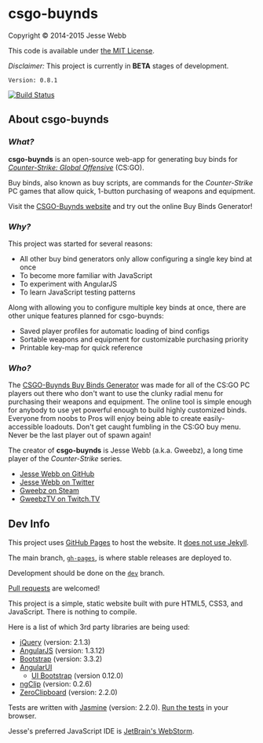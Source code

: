 # csgo-buynds

Copyright © 2014-2015 Jesse Webb

This code is available under [the MIT License](https://github.com/jessewebb/csgo-buynds/blob/gh-pages/LICENSE).

_Disclaimer:_ This project is currently in **BETA** stages of development.

`Version: 0.8.1`

[![Build Status](https://travis-ci.org/jessewebb/csgo-buynds.svg?branch=dev)](https://travis-ci.org/jessewebb/csgo-buynds)

## About csgo-buynds

### _What?_

**csgo-buynds** is an open-source web-app for generating buy binds for _[Counter-Strike: Global Offensive](http://en.wikipedia.org/wiki/Counter-Strike:_Global_Offensive)_ (CS:GO).

Buy binds, also known as buy scripts, are commands for the _Counter-Strike_ PC games that allow quick, 1-button purchasing of weapons and equipment.

Visit the [CSGO-Buynds website](http://csgobuynds.com) and try out the online Buy Binds Generator!

### _Why?_

This project was started for several reasons:

- All other buy bind generators only allow configuring a single key bind at once
- To become more familiar with JavaScript
- To experiment with AngularJS
- To learn JavaScript testing patterns

Along with allowing you to configure multiple key binds at once, there are other unique features planned for csgo-buynds:

- Saved player profiles for automatic loading of bind configs
- Sortable weapons and equipment for customizable purchasing priority
- Printable key-map for quick reference

### _Who?_

The [CSGO-Buynds Buy Binds Generator](http://csgobuynds.com/buy-binds-generator.html) was made for all of the CS:GO PC players out there who don't want to use the clunky radial menu for purchasing their weapons and equipment.
The online tool is simple enough for anybody to use yet powerful enough to build highly customized binds.
Everyone from noobs to Pros will enjoy being able to create easily-accessible loadouts.
Don't get caught fumbling in the CS:GO buy menu. Never be the last player out of spawn again!

The creator of **csgo-buynds** is Jesse Webb (a.k.a. Gweebz), a long time player of the _Counter-Strike_ series.

- [Jesse Webb on GitHub](https://github.com/jessewebb)
- [Jesse Webb on Twitter](https://twitter.com/gweebz)
- [Gweebz on Steam](http://steamcommunity.com/id/gweebz)
- [GweebzTV on Twitch.TV](http://www.twitch.tv/GweebzTV)

## Dev Info

This project uses [GitHub Pages](http://pages.github.com/) to host the website. It [does not use Jekyll](https://github.com/blog/572-bypassing-jekyll-on-github-pages).

The main branch, [`gh-pages`](https://github.com/jessewebb/csgo-buynds/tree/gh-pages), is where stable releases are deployed to.

Development should be done on the [`dev`](https://github.com/jessewebb/csgo-buynds/tree/dev) branch.

[Pull requests](https://github.com/jessewebb/csgo-buynds/pulls) are welcomed!

This project is a simple, static website built with pure HTML5, CSS3, and JavaScript. There is nothing to compile.

Here is a list of which 3rd party libraries are being used:

- [jQuery](http://jquery.com/) (version: 2.1.3)
- [AngularJS](http://angularjs.org/) (version: 1.3.12)
- [Bootstrap](http://getbootstrap.com/) (version: 3.3.2)
- [AngularUI](http://angular-ui.github.io/)
    - [UI Bootstrap](http://angular-ui.github.io/bootstrap/) (version 0.12.0)
- [ngClip](https://github.com/asafdav/ng-clip) (version: 0.2.6)
- [ZeroClipboard](http://zeroclipboard.org/) (version: 2.2.0)

Tests are written with [Jasmine](http://jasmine.github.io/) (version: 2.2.0). [Run the tests](http://csgobuynds.com/tests/SpecRunner.html) in your browser.

Jesse's preferred JavaScript IDE is [JetBrain's WebStorm](http://www.jetbrains.com/webstorm/).

